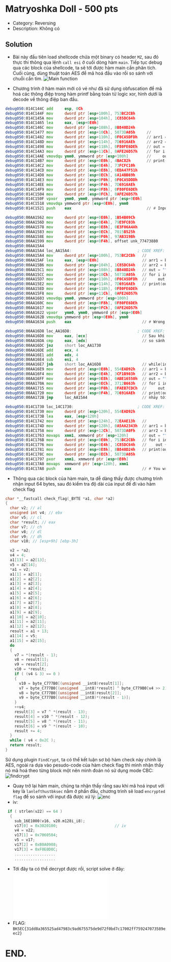 # Matryoshka Doll - 500 pts
* Category: Reversing
* Description: Không có

## Solution
* Bài này đầu tiên load shellcode chứa một binary có header `MZ`, sau đó thực thi thông qua lệnh `call esi` ở cuối dòng hàm `main`. Tiếp tục debug qua các block của shellcode, ta sẽ tới được hàm main cần phân tích. Cuối cùng, dùng thuật toán AES để mã hoá đầu vào rồi so sánh với chuỗi cần tìm.
![Main function](./main_function.png)

* Chương trình ở hàm main mới có vẻ như đã sử dụng obfuscation để mã hoá các thông điệp trong hàm printf bằng toán tử logic xor, hình dưới là decode về thông điệp ban đầu.
```asm
debug050:014C144C add     esp, 0Ch
debug050:014C144F mov     dword ptr [esp+100h], 753BC2CBh     
debug050:014C145A mov     dword ptr [esp+104h], 1C85DC64h     
debug050:014C1465 lea     eax, [esp+0E0h]                     
debug050:014C146C mov     dword ptr [esp+108h], 8B840D24h     
debug050:014C1477 mov     dword ptr [esp+10Ch], 5073DA05h     // 
debug050:014C1482 mov     dword ptr [esp+110h], 0F0CA5DFDh    // arr1 = bytes.fromhex("AFE26D57F80FE6DE7D6916AEF0CA5DFD5073DA058B840D241C85DC64753BC2CB")[::-1]
debug050:014C148D mov     dword ptr [esp+114h], 7D6916AEh     // arr2 = bytes.fromhex("AFE26D57F80FE6DE7D6916AEF0CA5DDD6A14BB69EDA47F5173FCFC10004BAC82")[::-1]
debug050:014C1498 mov     dword ptr [esp+118h], 0F80FE6DEh    // out = ""
debug050:014C14A3 mov     dword ptr [esp+11Ch], 0AFE26D57h    // for i in range(len(arr1)):
debug050:014C14AE vmovdqu ymm0, ymmword ptr [esp+100h]        //     out += chr(arr1[i] ^ arr2[i])
debug050:014C14B7 mov     dword ptr [esp+0E0h], 4BAC82h       // print(out)                         
debug050:014C14C2 mov     dword ptr [esp+0E4h], 73FCFC10h     
debug050:014C14CD mov     dword ptr [esp+0E8h], 0EDA47F51h    
debug050:014C14D8 mov     dword ptr [esp+0ECh], 6A14BB69h     
debug050:014C14E3 mov     dword ptr [esp+0F0h], 0F0CA5DDDh
debug050:014C14EE mov     dword ptr [esp+0F4h], 7D6916AEh
debug050:014C14F9 mov     dword ptr [esp+0F8h], 0F80FE6DEh
debug050:014C1504 mov     dword ptr [esp+0FCh], 0AFE26D57h
debug050:014C150F vpxor   ymm0, ymm0, ymmword ptr [esp+0E0h]
debug050:014C1518 vmovdqa ymmword ptr [esp+0E0h], ymm0
debug050:014C1521 push    eax                                 // # Input your flag: 

debug050:00AA1562 mov     dword ptr [esp+0E0h], 1B54B09Ch
debug050:00AA156D mov     dword ptr [esp+0E4h], 79E9FC03h
debug050:00AA1578 mov     dword ptr [esp+0E8h], 0E3F06A4Ah
debug050:00AA1583 mov     dword ptr [esp+0ECh], 7015B525h
debug050:00AA158E mov     dword ptr [esp+0F0h], 97AB319Bh
debug050:00AA1599 mov     dword ptr [esp+0F4h], offset unk_77473880
debug050:00AA15A4
debug050:00AA15A4 loc_AA15A4:                             ; CODE XREF: debug050:00AA172B↓j
debug050:00AA15A4 mov     dword ptr [esp+100h], 753BC2CBh   //
debug050:00AA15AF lea     eax, [esp+0E0h]                   // arr1 = bytes.fromhex("97AB319B7015B525E3F06A4A79E9FC031B54B09C")[::-1]
debug050:00AA15B6 mov     dword ptr [esp+104h], 1C85DC64h   // arr2 = bytes.fromhex("F0CA5DFD5073DA058B840D241C85DC64753BC2CB")[::-1]
debug050:00AA15C1 mov     dword ptr [esp+108h], 8B840D24h   // out = ""
debug050:00AA15CC mov     dword ptr [esp+10Ch], 5073DA05h   // for i in range(len(arr1)):
debug050:00AA15D7 mov     dword ptr [esp+110h], 0F0CA5DFDh  //     out += chr(arr1[i] ^ arr2[i])
debug050:00AA15E2 mov     dword ptr [esp+114h], 7D6916AEh   // print(out)                         
debug050:00AA15ED mov     dword ptr [esp+118h], 0F80FE6DEh
debug050:00AA15F8 mov     dword ptr [esp+11Ch], 0AFE26D57h
debug050:00AA1603 vmovdqu ymm0, ymmword ptr [esp+100h]
debug050:00AA160C mov     dword ptr [esp+0F8h], 0F80FE6DEh
debug050:00AA1617 mov     dword ptr [esp+0FCh], 0AFE26D57h
debug050:00AA1622 vpxor   ymm0, ymm0, ymmword ptr [esp+0E0h]
debug050:00AA162B vmovdqa ymmword ptr [esp+0E0h], ymm0
debug050:00AA1634 push    eax                               // # Wrong length of flag

debug050:00AA16D8 loc_AA16D8:                             ; CODE XREF: debug050:00AA16E7↓j
debug050:00AA16D8 mov     eax, [ecx]                        // Sau khi mã hoá AES thành công, chuỗi output được lưu vào thanh ghi eax
debug050:00AA16DA cmp     eax, [edx]                        // so sánh với chuỗi flag bị mã hoá với chuỗi eax trên, nếu sai thì nhảy tới block loc_AA1730
debug050:00AA16DC jnz     short loc_AA1730                  
debug050:00AA16DE add     ecx, 4 
debug050:00AA16E1 add     edx, 4
debug050:00AA16E4 sub     esi, 4
debug050:00AA16E7 jnb     short loc_AA16D8                  // while(index < 64){đoạn lặp so sánh từng ký tự để check}
debug050:00AA16E9 mov     dword ptr [esp+0E0h], 554EAD92h   // arr1 = bytes.fromhex("7D6916AEFAEB7CDC3712B663ABE165503CF1B903554EAD92")[::-1]
debug050:00AA16F4 mov     dword ptr [esp+0E4h], 3CF1B903h   // arr2 = bytes.fromhex("7D6916AEF0CA5DFD5073DA058B840D241C85DC64753BC2CB")[::-1]
debug050:00AA16FF mov     dword ptr [esp+0E8h], 0ABE16550h  // out = ""
debug050:00AA170A mov     dword ptr [esp+0ECh], 3712B663h   // for i in range(len(arr1)):
debug050:00AA1715 mov     dword ptr [esp+0F0h], 0FAEB7CDCh  //     out += chr(arr1[i] ^ arr2[i])
debug050:00AA1720 mov     dword ptr [esp+0F4h], 7D6916AEh   // print(out)                       # You get the flag!!!
debug050:00AA172B jmp     loc_AA15A4                        // nhảy tới block `loc_AA15A4`, lấy giá trị đó là `arr2` để xor với `arr1`

debug050:014C1730 loc_14C1730:                            ; CODE XREF: debug050:014C16DC↑j
debug050:014C1730 mov     dword ptr [esp+120h], 554EAD92h
debug050:014C173B lea     eax, [esp+120h]
debug050:014C1742 mov     dword ptr [esp+124h], 72EAAE13h   //
debug050:014C174D mov     dword ptr [esp+128h], 0A5AA2343h  // arr1 = bytes.fromhex("5073DA0FA5AA234372EAAE13554EAD92")[::-1]
debug050:014C1758 mov     dword ptr [esp+12Ch], 5073DA0Fh   // arr2 = bytes.fromhex("5073DA058B840D241C85DC64753BC2CB")[::-1]
debug050:014C1763 movaps  xmm1, xmmword ptr [esp+120h]      // out = ""
debug050:014C176B mov     dword ptr [esp+0E0h], 753BC2CBh   // for i in range(len(arr1)):
debug050:014C1776 mov     dword ptr [esp+0E4h], 1C85DC64h   //    out += chr(arr1[i] ^ arr2[i])
debug050:014C1781 mov     dword ptr [esp+0E8h], 8B840D24h   // print(out)                       
debug050:014C178C mov     dword ptr [esp+0ECh], 5073DA05h   
debug050:014C1797 pxor    xmm1, xmmword ptr [esp+0E0h]      
debug050:014C17A0 movaps  xmmword ptr [esp+120h], xmm1
debug050:014C17A8 push    eax                               // # You wrong...
```

* Thông qua các block của hàm main, ta dễ dàng thấy được chương trình nhận input 64 bytes, sau đó kiểm tra độ dài của input để đi vào hàm check flag
```c
char *__fastcall check_flag(_BYTE *a1, char *a2)
{
  char v2; // al
  unsigned int v4; // ebx
  char v5; // cl
  char *result; // eax
  char v7; // ch
  char v8; // dl
  char v9; // dh
  char v10; // [esp+9h] [ebp-3h]

  v2 = *a2;
  v4 = 4;
  a1[13] = a2[13];
  v5 = a2[14];
  *a1 = v2;
  a1[1] = a2[1];
  a1[2] = a2[2];
  a1[3] = a2[3];
  a1[4] = a2[4];
  a1[5] = a2[5];
  a1[6] = a2[6];
  a1[7] = a2[7];
  a1[8] = a2[8];
  a1[9] = a2[9];
  a1[10] = a2[10];
  a1[11] = a2[11];
  a1[12] = a2[12];
  result = a1 + 13;
  a1[14] = v5;
  a1[15] = a2[15];
  do
  {
    v7 = *(result - 1);
    v8 = result[1];
    v9 = result[2];
    v10 = *result;
    if ( (v4 & 3) == 0 )
    {
      v10 = byte_C777B0[(unsigned __int8)result[1]];
      v7 = byte_C777B0[(unsigned __int8)*result] ^ byte_C779B0[v4 >> 2];
      v8 = byte_C777B0[(unsigned __int8)result[2]];
      v9 = byte_C777B0[(unsigned __int8)*(result - 1)];
    }
    ++v4;
    result[3] = v7 ^ *(result - 13);
    result[4] = v10 ^ *(result - 12);
    result[5] = v8 ^ *(result - 11);
    result[6] = v9 ^ *(result - 10);
    result += 4;
  }
  while ( v4 < 0x2C );
  return result;
}
```
Sử dụng plugin `FindCrypt`, ta có thể kết luận sơ bộ hàm check này chính là AES, ngoài ra dựa vào pesudo-code của hàm check flag thì mình nhận thấy nó mã hoá theo từng block một nên mình đoán nó sử dụng mode CBC:
![findcrypt](./fcrypt.png)
* Quay trở lại hàm main, chúng ta nhận thấy rằng sau khi mã hoá input với key là `lanlefthustbksec` nằm ở phần đầu, chương trình sẽ load `encrypted flag` để so sánh với input đã được xử lý:
![enc](./encrypted.png)
* iv:
```c
 if ( strlen(v22) == 64 )
  {
    sub_16E1000(v16, v20.m128i_i8);
    v17[0] = 0x3020100;                         // iv
    v4 = v22;
    v17[1] = 0x7060504;
    v5 = v17;
    v17[2] = 0xB0A0908;
    v17[3] = 0xF0E0D0C;
    ..................
    ..................
```
* Tới đây ta có thể decrypt được rồi, script solve ở đây: ![solve](./solve.py)
* FLAG: `BKSEC{31dd8a365525ad47983c9ad675575de9d72f0bd7c17002ff759247073589eec2}`

# END.
